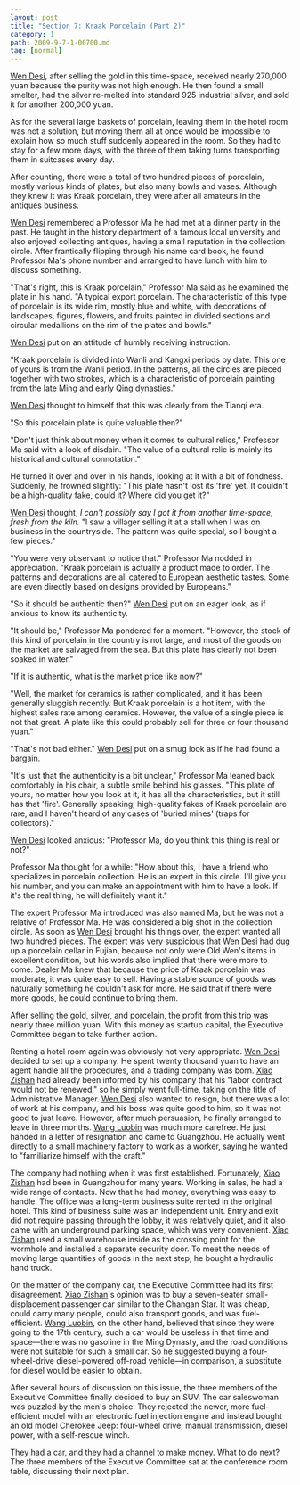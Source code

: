 ```yaml
---
layout: post
title: "Section 7: Kraak Porcelain (Part 2)"
category: 1
path: 2009-9-7-1-00700.md
tag: [normal]
---
```


[Wen Desi][y002], after selling the gold in this time-space, received nearly 270,000 yuan because the purity was not high enough. He then found a small smelter, had the silver re-melted into standard 925 industrial silver, and sold it for another 200,000 yuan.

As for the several large baskets of porcelain, leaving them in the hotel room was not a solution, but moving them all at once would be impossible to explain how so much stuff suddenly appeared in the room. So they had to stay for a few more days, with the three of them taking turns transporting them in suitcases every day.

After counting, there were a total of two hundred pieces of porcelain, mostly various kinds of plates, but also many bowls and vases. Although they knew it was Kraak porcelain, they were after all amateurs in the antiques business.

[Wen Desi][y002] remembered a Professor Ma he had met at a dinner party in the past. He taught in the history department of a famous local university and also enjoyed collecting antiques, having a small reputation in the collection circle. After frantically flipping through his name card book, he found Professor Ma's phone number and arranged to have lunch with him to discuss something.

"That's right, this is Kraak porcelain," Professor Ma said as he examined the plate in his hand. "A typical export porcelain. The characteristic of this type of porcelain is its wide rim, mostly blue and white, with decorations of landscapes, figures, flowers, and fruits painted in divided sections and circular medallions on the rim of the plates and bowls."

[Wen Desi][y002] put on an attitude of humbly receiving instruction.

"Kraak porcelain is divided into Wanli and Kangxi periods by date. This one of yours is from the Wanli period. In the patterns, all the circles are pieced together with two strokes, which is a characteristic of porcelain painting from the late Ming and early Qing dynasties."

[Wen Desi][y002] thought to himself that this was clearly from the Tianqi era.

"So this porcelain plate is quite valuable then?"

"Don't just think about money when it comes to cultural relics," Professor Ma said with a look of disdain. "The value of a cultural relic is mainly its historical and cultural connotation."

He turned it over and over in his hands, looking at it with a bit of fondness. Suddenly, he frowned slightly: "This plate hasn't lost its 'fire' yet. It couldn't be a high-quality fake, could it? Where did you get it?"

[Wen Desi][y002] thought, *I can't possibly say I got it from another time-space, fresh from the kiln.* "I saw a villager selling it at a stall when I was on business in the countryside. The pattern was quite special, so I bought a few pieces."

"You were very observant to notice that." Professor Ma nodded in appreciation. "Kraak porcelain is actually a product made to order. The patterns and decorations are all catered to European aesthetic tastes. Some are even directly based on designs provided by Europeans."

"So it should be authentic then?" [Wen Desi][y002] put on an eager look, as if anxious to know its authenticity.

"It should be," Professor Ma pondered for a moment. "However, the stock of this kind of porcelain in the country is not large, and most of the goods on the market are salvaged from the sea. But this plate has clearly not been soaked in water."

"If it is authentic, what is the market price like now?"

"Well, the market for ceramics is rather complicated, and it has been generally sluggish recently. But Kraak porcelain is a hot item, with the highest sales rate among ceramics. However, the value of a single piece is not that great. A plate like this could probably sell for three or four thousand yuan."

"That's not bad either." [Wen Desi][y002] put on a smug look as if he had found a bargain.

"It's just that the authenticity is a bit unclear," Professor Ma leaned back comfortably in his chair, a subtle smile behind his glasses. "This plate of yours, no matter how you look at it, it has all the characteristics, but it still has that 'fire'. Generally speaking, high-quality fakes of Kraak porcelain are rare, and I haven't heard of any cases of 'buried mines' (traps for collectors)."

[Wen Desi][y002] looked anxious: "Professor Ma, do you think this thing is real or not?"

Professor Ma thought for a while: "How about this, I have a friend who specializes in porcelain collection. He is an expert in this circle. I'll give you his number, and you can make an appointment with him to have a look. If it's the real thing, he will definitely want it."

The expert Professor Ma introduced was also named Ma, but he was not a relative of Professor Ma. He was considered a big shot in the collection circle. As soon as [Wen Desi][y002] brought his things over, the expert wanted all two hundred pieces. The expert was very suspicious that [Wen Desi][y002] had dug up a porcelain cellar in Fujian, because not only were Old Wen's items in excellent condition, but his words also implied that there were more to come. Dealer Ma knew that because the price of Kraak porcelain was moderate, it was quite easy to sell. Having a stable source of goods was naturally something he couldn't ask for more. He said that if there were more goods, he could continue to bring them.

After selling the gold, silver, and porcelain, the profit from this trip was nearly three million yuan. With this money as startup capital, the Executive Committee began to take further action.

Renting a hotel room again was obviously not very appropriate. [Wen Desi][y002] decided to set up a company. He spent twenty thousand yuan to have an agent handle all the procedures, and a trading company was born. [Xiao Zishan][y001] had already been informed by his company that his "labor contract would not be renewed," so he simply went full-time, taking on the title of Administrative Manager. [Wen Desi][y002] also wanted to resign, but there was a lot of work at his company, and his boss was quite good to him, so it was not good to just leave. However, after much persuasion, he finally arranged to leave in three months. [Wang Luobin][y003] was much more carefree. He just handed in a letter of resignation and came to Guangzhou. He actually went directly to a small machinery factory to work as a worker, saying he wanted to "familiarize himself with the craft."

The company had nothing when it was first established. Fortunately, [Xiao Zishan][y001] had been in Guangzhou for many years. Working in sales, he had a wide range of contacts. Now that he had money, everything was easy to handle. The office was a long-term business suite rented in the original hotel. This kind of business suite was an independent unit. Entry and exit did not require passing through the lobby, it was relatively quiet, and it also came with an underground parking space, which was very convenient. [Xiao Zishan][y001] used a small warehouse inside as the crossing point for the wormhole and installed a separate security door. To meet the needs of moving large quantities of goods in the next step, he bought a hydraulic hand truck.

On the matter of the company car, the Executive Committee had its first disagreement. [Xiao Zishan][y001]'s opinion was to buy a seven-seater small-displacement passenger car similar to the Changan Star. It was cheap, could carry many people, could also transport goods, and was fuel-efficient. [Wang Luobin][y003], on the other hand, believed that since they were going to the 17th century, such a car would be useless in that time and space—there was no gasoline in the Ming Dynasty, and the road conditions were not suitable for such a small car. So he suggested buying a four-wheel-drive diesel-powered off-road vehicle—in comparison, a substitute for diesel would be easier to obtain.

After several hours of discussion on this issue, the three members of the Executive Committee finally decided to buy an SUV. The car saleswoman was puzzled by the men's choice. They rejected the newer, more fuel-efficient model with an electronic fuel injection engine and instead bought an old model Cherokee Jeep: four-wheel drive, manual transmission, diesel power, with a self-rescue winch.

They had a car, and they had a channel to make money. What to do next? The three members of the Executive Committee sat at the conference room table, discussing their next plan.

[y001]: /characters/y001 "Xiao Zishan"
[y002]: /characters/y002 "Wen Desi"
[y003]: /characters/y003 "Wang Luobin"